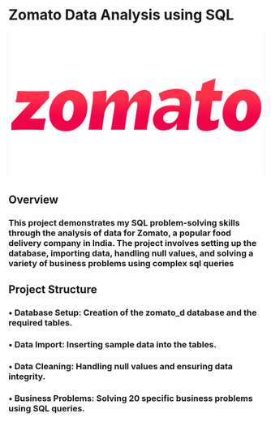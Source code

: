 # Zomato Data Analysis using SQL
![Zomato logo](https://github.com/Megha120900/zomato-sql_project/blob/main/Zomato-Logo.png)

## Overview
### This project demonstrates my SQL problem-solving skills through the analysis of data for Zomato, a popular food delivery company in India. The project involves setting up the database, importing data, handling null values, and solving a variety of business problems using complex sql queries

## Project Structure

### • Database Setup: Creation of the zomato_d database and the required tables.
### • Data Import: Inserting sample data into the tables.
### • Data Cleaning: Handling null values and ensuring data integrity.
### • Business Problems: Solving 20 specific business problems using SQL queries.
